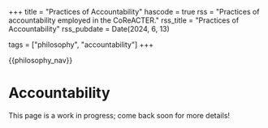 +++
title = "Practices of Accountability"
hascode = true
rss = "Practices of accountability employed in the CoReACTER."
rss_title = "Practices of Accountability"
rss_pubdate = Date(2024, 6, 13)

tags = ["philosophy", "accountability"]
+++

{{philosophy_nav}}

# Accountability

This page is a work in progress; come back soon for more details!